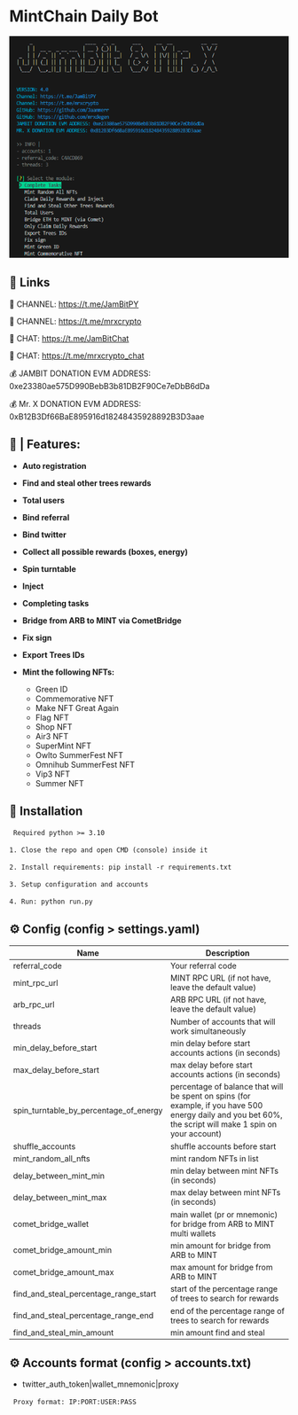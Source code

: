 
# MintChain Daily Bot


 <img height="400" width="600" src="./console/images/console.png" alt="qr"/>


## 🔗 Links

🔔 CHANNEL: https://t.me/JamBitPY

🔔 CHANNEL: https://t.me/mrxcrypto

💬 CHAT: https://t.me/JamBitChat

💬 CHAT: https://t.me/mrxcrypto_chat

💰 JAMBIT DONATION EVM ADDRESS: 0xe23380ae575D990BebB3b81DB2F90Ce7eDbB6dDa

💰 Mr. X DONATION EVM ADDRESS: 0xB12B3Df66BaE895916d18248435928892B3D3aae


## 🤖 | Features:

- **Auto registration**
- **Find and steal other trees rewards**
- **Total users**
- **Bind referral**
- **Bind twitter**
- **Collect all possible rewards (boxes, energy)**
- **Spin turntable**
- **Inject**
- **Completing tasks**
- **Bridge from ARB to MINT via CometBridge**
- **Fix sign**
- **Export Trees IDs**
- **Mint the following NFTs:**
    
    - Green ID
    - Commemorative NFT
    - Make NFT Great Again
    - Flag NFT
    - Shop NFT
    - Air3 NFT
    - SuperMint NFT
    - Owlto SummerFest NFT
    - Omnihub SummerFest NFT
    - Vip3 NFT
    - Summer NFT



## 🚀 Installation
`` Required python >= 3.10``

``1. Close the repo and open CMD (console) inside it``

``2. Install requirements: pip install -r requirements.txt``

``3. Setup configuration and accounts``

``4. Run: python run.py``


## ⚙️ Config (config > settings.yaml)

| Name                                   | Description                                                                                                                                                |
|----------------------------------------|------------------------------------------------------------------------------------------------------------------------------------------------------------|
| referral_code                          | Your referral code                                                                                                                                         |
| mint_rpc_url                           | MINT RPC URL (if not have, leave the default value)                                                                                                        |
| arb_rpc_url                            | ARB RPC URL (if not have, leave the default value)                                                                                                         |
| threads                                | Number of accounts that will work simultaneously                                                                                                           |
| min_delay_before_start                 | min delay before start accounts actions (in seconds)                                                                                                       |
| max_delay_before_start                 | max delay before start accounts actions (in seconds)                                                                                                       |
| spin_turntable_by_percentage_of_energy | percentage of balance that will be spent on spins (for example, if you have 500 energy daily and you bet 60%, the script will make 1 spin on your account) |
| shuffle_accounts                       | shuffle accounts before start                                                                                                                              |
| mint_random_all_nfts                  | mint random NFTs in list                                                                                                                                   |
delay_between_mint_min                  | min delay between mint NFTs (in seconds)                                                                                                                   |
| delay_between_mint_max                  | max delay between mint NFTs (in seconds)                                                                                                                   |
| comet_bridge_wallet                    | main wallet (pr or mnemonic) for bridge from ARB to MINT multi wallets                                                                                     |
| comet_bridge_amount_min               | min amount for bridge from ARB to MINT                                                                                                                     |
| comet_bridge_amount_max               | max amount for bridge from ARB to MINT                                                                                                                     |
| find_and_steal_percentage_range_start               | start of the percentage range of trees to search for rewards                                                                                                                   |
| find_and_steal_percentage_range_end               | end of the percentage range of trees to search for rewards                                                                                                                |
| find_and_steal_min_amount               | min amount find and steal                                                                                                                |


## ⚙️ Accounts format (config > accounts.txt)

- twitter_auth_token|wallet_mnemonic|proxy

`` Proxy format: IP:PORT:USER:PASS``
